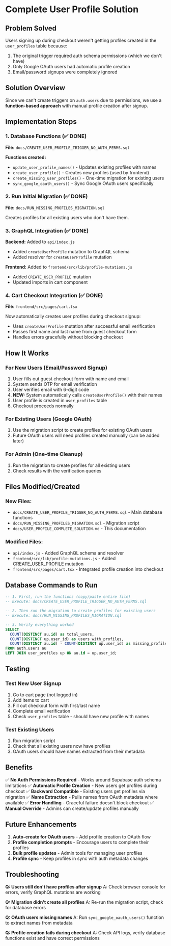 # Complete User Profile Solution

## Problem Solved
Users signing up during checkout weren't getting profiles created in the `user_profiles` table because:
1. The original trigger required auth schema permissions (which we don't have)
2. Only Google OAuth users had automatic profile creation
3. Email/password signups were completely ignored

## Solution Overview
Since we can't create triggers on `auth.users` due to permissions, we use a **function-based approach** with manual profile creation after signup.

## Implementation Steps

### 1. Database Functions (✅ DONE)
**File:** `docs/CREATE_USER_PROFILE_TRIGGER_NO_AUTH_PERMS.sql`

**Functions created:**
- `update_user_profile_names()` - Updates existing profiles with names
- `create_user_profile()` - Creates new profiles (used by frontend)
- `create_missing_user_profiles()` - One-time migration for existing users
- `sync_google_oauth_users()` - Sync Google OAuth users specifically

### 2. Run Initial Migration (✅ DONE)
**File:** `docs/RUN_MISSING_PROFILES_MIGRATION.sql`

Creates profiles for all existing users who don't have them.

### 3. GraphQL Integration (✅ DONE)
**Backend:** Added to `api/index.js`
- Added `createUserProfile` mutation to GraphQL schema
- Added resolver for `createUserProfile` mutation

**Frontend:** Added to `frontend/src/lib/profile-mutations.js`
- Added `CREATE_USER_PROFILE` mutation
- Updated imports in cart component

### 4. Cart Checkout Integration (✅ DONE)
**File:** `frontend/src/pages/cart.tsx`

Now automatically creates user profiles during checkout signup:
- Uses `createUserProfile` mutation after successful email verification
- Passes first name and last name from guest checkout form
- Handles errors gracefully without blocking checkout

## How It Works

### For New Users (Email/Password Signup)
1. User fills out guest checkout form with name and email
2. System sends OTP for email verification
3. User verifies email with 6-digit code
4. **NEW:** System automatically calls `createUserProfile()` with their names
5. User profile is created in `user_profiles` table
6. Checkout proceeds normally

### For Existing Users (Google OAuth)
1. Use the migration script to create profiles for existing OAuth users
2. Future OAuth users will need profiles created manually (can be added later)

### For Admin (One-time Cleanup)
1. Run the migration to create profiles for all existing users
2. Check results with the verification queries

## Files Modified/Created

### New Files:
- `docs/CREATE_USER_PROFILE_TRIGGER_NO_AUTH_PERMS.sql` - Main database functions
- `docs/RUN_MISSING_PROFILES_MIGRATION.sql` - Migration script
- `docs/USER_PROFILE_COMPLETE_SOLUTION.md` - This documentation

### Modified Files:
- `api/index.js` - Added GraphQL schema and resolver
- `frontend/src/lib/profile-mutations.js` - Added CREATE_USER_PROFILE mutation
- `frontend/src/pages/cart.tsx` - Integrated profile creation into checkout

## Database Commands to Run

```sql
-- 1. First, run the functions (copy/paste entire file)
-- Execute: docs/CREATE_USER_PROFILE_TRIGGER_NO_AUTH_PERMS.sql

-- 2. Then run the migration to create profiles for existing users
-- Execute: docs/RUN_MISSING_PROFILES_MIGRATION.sql

-- 3. Verify everything worked
SELECT 
  COUNT(DISTINCT au.id) as total_users,
  COUNT(DISTINCT up.user_id) as users_with_profiles,
  COUNT(DISTINCT au.id) - COUNT(DISTINCT up.user_id) as missing_profiles
FROM auth.users au
LEFT JOIN user_profiles up ON au.id = up.user_id;
```

## Testing

### Test New User Signup
1. Go to cart page (not logged in)
2. Add items to cart
3. Fill out checkout form with first/last name
4. Complete email verification
5. Check `user_profiles` table - should have new profile with names

### Test Existing Users
1. Run migration script
2. Check that all existing users now have profiles
3. OAuth users should have names extracted from their metadata

## Benefits

✅ **No Auth Permissions Required** - Works around Supabase auth schema limitations
✅ **Automatic Profile Creation** - New users get profiles during checkout
✅ **Backward Compatible** - Existing users get profiles via migration
✅ **Name Extraction** - Pulls names from OAuth metadata where available
✅ **Error Handling** - Graceful failure doesn't block checkout
✅ **Manual Override** - Admins can create/update profiles manually

## Future Enhancements

1. **Auto-create for OAuth users** - Add profile creation to OAuth flow
2. **Profile completion prompts** - Encourage users to complete their profiles
3. **Bulk profile updates** - Admin tools for managing user profiles
4. **Profile sync** - Keep profiles in sync with auth metadata changes

## Troubleshooting

**Q: Users still don't have profiles after signup**
A: Check browser console for errors, verify GraphQL mutations are working

**Q: Migration didn't create all profiles**
A: Re-run the migration script, check for database errors

**Q: OAuth users missing names**
A: Run `sync_google_oauth_users()` function to extract names from metadata

**Q: Profile creation fails during checkout**
A: Check API logs, verify database functions exist and have correct permissions 